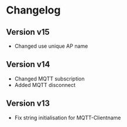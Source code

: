 # Changelog

## Version v15

- Changed use unique AP name

## Version v14

- Changed MQTT subscription
- Added MQTT disconnect

## Version v13

- Fix string initialisation for MQTT-Clientname
